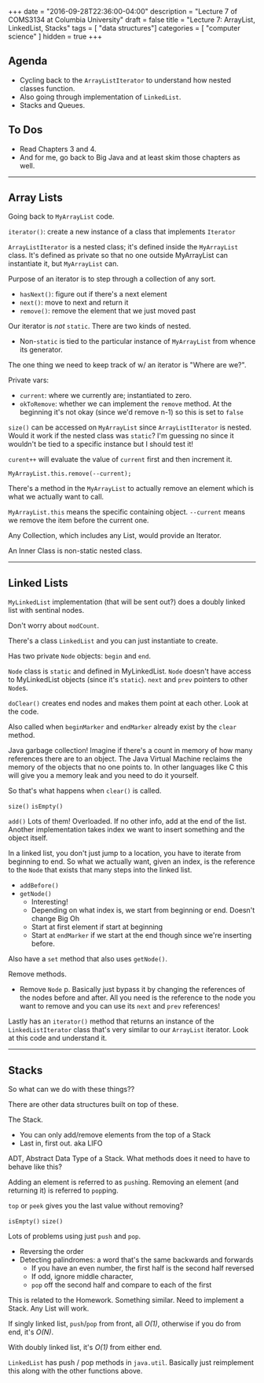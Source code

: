 +++
date = "2016-09-28T22:36:00-04:00"
description = "Lecture 7 of COMS3134 at Columbia University"
draft = false
title = "Lecture 7: ArrayList, LinkedList, Stacks"
tags = [ "data structures"]
categories = [ "computer science" ]
hidden = true
+++

## Agenda

  * Cycling back to the `ArrayListIterator` to understand how nested classes
    function.
  * Also going through implementation of `LinkedList`.
  * Stacks and Queues.

## To Dos

  * Read Chapters 3 and 4.
  * And for me, go back to Big Java and at least skim those chapters as well.

---

## Array Lists

Going back to `MyArrayList` code.

`iterator()`: create a new instance of a class that implements `Iterator`

`ArrayListIterator` is a nested class; it's defined inside the `MyArrayList`
class. It's defined as private so that no one outside MyArrayList can
instantiate it, but `MyArrayList` can.

Purpose of an iterator is to step through a collection of any sort.

  * `hasNext()`: figure out if there's a next element
  * `next()`: move to next and return it
  * `remove()`: remove the element that we just moved past

Our iterator is *not* `static`.  There are two kinds of nested.

  * Non-`static` is tied to the particular instance of `MyArrayList` from
  whence its generator.

The one thing we need to keep track of w/ an iterator is "Where are we?".

Private vars:

  * `current`: where we currently are; instantiated to zero.
  * `okToRemove`: whether we can implement the `remove` method. At the
    beginning it's not okay (since we'd remove n-1) so this is set to `false`

`size()` can be accessed on `MyArrayList` since `ArrayListIterator` is nested.
Would it work if the nested class was `static`?  I'm guessing no since it
wouldn't be tied to a specific instance but I should test it!

`curent++` will evaluate the value of `current` first and then increment it.

`MyArrayList.this.remove(--current);`

There's a method in the `MyArrayList` to actually remove an element which is
what we actually want to call.  

`MyArrayList.this` means the specific containing object.
`--current` means we remove the item before the current one.

Any Collection, which includes any List, would provide an Iterator.

An Inner Class is non-static nested class.

---

## Linked Lists

`MyLinkedList` implementation (that will be sent out?) does a doubly linked
list with sentinal nodes.

Don't worry about `modCount`.

There's a class `LinkedList` and you can just instantiate to create.

Has two private `Node` objects: `begin` and `end`.

`Node` class is `static` and defined in MyLinkedList.
`Node` doesn't have access to MyLinkedList objects (since it's `static`).
`next` and `prev` pointers to other `Node`s.

`doClear()` creates end nodes and makes them point at each other.
Look at the code.

Also called when `beginMarker` and `endMarker` already exist by the `clear`
method.

Java garbage collection! Imagine if there's a count in memory of how many
references there are to an object.  The Java Virtual Machine reclaims the
memory of the objects that no one points to.  In other languages like C this
will give you a memory leak and you need to do it yourself.

So that's what happens when `clear()` is called.

`size()`
`isEmpty()`

`add()` Lots of them! Overloaded.
If no other info, add at the end of the list.
Another implementation takes index we want to insert something and the object
itself.

In a linked list, you don't just jump to a location, you have to iterate from
beginning to end.  So what we actually want, given an index, is the reference
to the `Node` that exists that many steps into the linked list.

  * `addBefore()`
  * `getNode()`
    * Interesting!
    * Depending on what index is, we start from beginning or end. Doesn't
      change Big Oh
    * Start at first element if start at beginning
    * Start at `endMarker` if we start at the end though since we're inserting
      before.

Also have a `set` method that also uses `getNode()`.

Remove methods.

  * Remove `Node` p.  Basically just bypass it by changing the references of
    the nodes before and after.  All you need is the reference to the node you
    want to remove and you can use its `next` and `prev` references!

Lastly has an `iterator()` method that returns an instance of the
`LinkedListIterator` class that's very similar to our `ArrayList` iterator.
Look at this code and understand it.

---

## Stacks

So what can we do with these things??

There are other data structures built on top of these.

The Stack.

  * You can only add/remove elements from the top of a Stack
  * Last in, first out. aka LIFO

ADT, Abstract Data Type of a Stack.
What methods does it need to have to behave like this?

Adding an element is referred to as `push`ing.
Removing an element (and returning it) is referred to `pop`ping.

`top` or `peek` gives you the last value without removing?

`isEmpty()`
`size()`

Lots of problems using just `push` and `pop`.

  * Reversing the order
  * Detecting palindromes: a word that's the same backwards and forwards
    * If you have an even number, the first half is the second half reversed
    * If odd, ignore middle character, 
    * `pop` off the second half and compare to each of the first

This is related to the Homework.  Something similar.
Need to implement a Stack.
Any List will work.

If singly linked list, `push`/`pop` from front, all *O(1)*, otherwise if you do
from end, it's *O(N)*.

With doubly linked list, it's *O(1)* from either end.

`LinkedList` has push / pop methods in `java.util`.  Basically just reimplement
this along with the other functions above.
